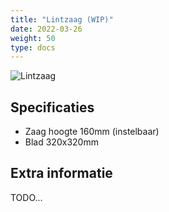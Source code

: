 ```yaml
---
title: "Lintzaag (WIP)"
date: 2022-03-26
weight: 50
type: docs
---
```


![Lintzaag](/gereedschap/lintzaag/lintzaag.jpg)


## Specificaties
 * Zaag hoogte 160mm (instelbaar)
 * Blad 320x320mm

## Extra informatie
TODO...

